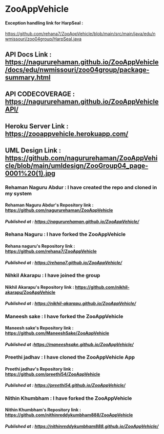 # ZooAppVehicle 

#### Exception handling link for HarpSeal :
https://github.com/rehana7/ZooAppVehicle/blob/main/src/main/java/edu/nwmissouri/zoo04group/HarpSeal.java

## API Docs Link : https://nagururehaman.github.io/ZooAppVehicle/docs/edu/nwmissouri/zoo04group/package-summary.html
## API CODECOVERAGE : https://nagururehaman.github.io/ZooAppVehicleAPI/
## Heroku Server Link : https://zooappvehicle.herokuapp.com/
## UML Design Link : https://github.com/nagururehaman/ZooAppVehicle/blob/main/umldesign/ZooGroup04_page-0001%20(1).jpg
### Rehaman Naguru Abdur : I have created the repo and cloned in my system
#### Rehaman Naguru Abdur's Repository link : https://github.com/nagururehaman/ZooAppVehicle
##### Published at : https://nagururehaman.github.io/ZooAppVehicle/

### Rehana Naguru : I have forked the ZooAppVehicle
#### Rehana naguru's Repository link : https://github.com/rehana7/ZooAppVehicle
##### Published at :  https://rehana7.github.io/ZooAppVehicle/

### Nihkil Akarapu : I have joined the group
#### Nikhil Akarapu's Repository link :  https://github.com/nikhil-akarapu/ZooAppVehicle
##### Published at : https://nikhil-akarapu.github.io/ZooAppVehicle/

### Maneesh sake : I have forked the ZooAppVehicle
#### Maneesh sake's Repository link : https://github.com/ManeeshSake/ZooAppVehicle
##### Published at :https://maneeshsake.github.io/ZooAppVehicle/

### Preethi jadhav : I have cloned the ZooAppVehicle App
#### Preethi jadhav's Repository link : https://github.com/preethi54/ZooAppVehicle
##### Published at : https://preethi54.github.io/ZooAppVehicle/


### Nithin Khumbham : I have forked the ZooAppVehicle
#### Nithin Khumbham's Repository link : https://github.com/nithinreddykumbham888/ZooAppVehicle
##### Published at : https://nithinreddykumbham888.github.io/ZooAppVehicle/
